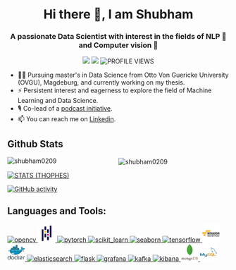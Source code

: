<h1 align="center">Hi there 👋, I am Shubham</h1>
<h3 align="center">A passionate Data Scientist with interest in the fields of NLP 📖 and Computer vision 🔎</h3>

<p align="center">
  <a href="https://www.linkedin.com/in/shubhamsinghcv/" target="_blank"><img src="https://img.shields.io/badge/Linkedin-Follow%20Shubham-blue?logo=linkedin" /></a>
  <a href="https://shubham-singh.glitch.me/" target="_blank"><img src="https://img.shields.io/badge/Portfolio-About%20Me-blue.svg" /></a>
  <!--<a href="https://twitter.com/intent/follow?screen_name=miguelgfierro" target="_blank"><img src="https://img.shields.io/twitter/follow/miguelgfierro?style=social" /></a>-->

  <img src="https://komarev.com/ghpvc/?username=Shubham0209&label=Profile%20views&color=blue&style=flat" alt="PROFILE VIEWS"/>

</p>

- 👨‍🎓 Pursuing master's in Data Science from Otto Von Guericke University (OVGU), Magdeburg, and currently working on my thesis.
- ⚡ Persistent interest and eagerness to explore the field of Machine Learning and Data Science.
- 🎙️ Co-lead of a [podcast initiative](https://www.linkedin.com/company/sahaanirban-podcasts/).
- 📫 You can reach me on [Linkedin](https://www.linkedin.com/in/shubhamsinghcv/).

## Github Stats  
<p align="center"><img align="left" src="https://github-readme-stats.vercel.app/api/top-langs?username=shubham0209&show_icons=true&locale=en&layout=compact" alt="shubham0209" />
<img align="center" src="https://github-readme-stats.vercel.app/api?username=Shubham0209&count_private=true&show_icons=true&theme=react&include_all_commits=true&hide=contribs" alt="shubham0209" /></p>



<p align="center">

[![STATS (THOPHES)](https://github-profile-trophy.vercel.app/?username=Shubham0209&theme=gruvbox&margin-w=10&margin-h=15&column=8)](https://github.com/Shubham0209)

  [![GitHub activity](https://activity-graph.herokuapp.com/graph?username=Shubham0209&theme=react-dark)](https://github.com/Shubham0209)

</p>

## Languages and Tools:
<p align="left"> <a href="https://opencv.org/" target="_blank" rel="noreferrer"> <img src="https://www.vectorlogo.zone/logos/opencv/opencv-icon.svg" alt="opencv" width="40" height="40"/> </a> <a href="https://pandas.pydata.org/" target="_blank" rel="noreferrer"> <img src="https://raw.githubusercontent.com/devicons/devicon/2ae2a900d2f041da66e950e4d48052658d850630/icons/pandas/pandas-original.svg" alt="pandas" width="40" height="40"/> </a> <a href="https://pytorch.org/" target="_blank" rel="noreferrer"> <img src="https://www.vectorlogo.zone/logos/pytorch/pytorch-icon.svg" alt="pytorch" width="40" height="40"/> </a> <a href="https://scikit-learn.org/" target="_blank" rel="noreferrer"> <img src="https://upload.wikimedia.org/wikipedia/commons/0/05/Scikit_learn_logo_small.svg" alt="scikit_learn" width="40" height="40"/> </a> <a href="https://seaborn.pydata.org/" target="_blank" rel="noreferrer"> <img src="https://seaborn.pydata.org/_images/logo-mark-lightbg.svg" alt="seaborn" width="40" height="40"/> </a> <a href="https://www.tensorflow.org" target="_blank" rel="noreferrer"> <img src="https://www.vectorlogo.zone/logos/tensorflow/tensorflow-icon.svg" alt="tensorflow" width="40" height="40"/> </a><a href="https://aws.amazon.com" target="_blank" rel="noreferrer"> <img src="https://raw.githubusercontent.com/devicons/devicon/master/icons/amazonwebservices/amazonwebservices-original-wordmark.svg" alt="aws" width="40" height="40"/> </a> <a href="https://www.docker.com/" target="_blank" rel="noreferrer"> <img src="https://raw.githubusercontent.com/devicons/devicon/master/icons/docker/docker-original-wordmark.svg" alt="docker" width="40" height="40"/> </a> <a href="https://www.elastic.co" target="_blank" rel="noreferrer"> <img src="https://www.vectorlogo.zone/logos/elastic/elastic-icon.svg" alt="elasticsearch" width="40" height="40"/> </a> <a href="https://flask.palletsprojects.com/" target="_blank" rel="noreferrer"> <img src="https://www.vectorlogo.zone/logos/pocoo_flask/pocoo_flask-icon.svg" alt="flask" width="40" height="40"/> </a> <a href="https://grafana.com" target="_blank" rel="noreferrer"> <img src="https://www.vectorlogo.zone/logos/grafana/grafana-icon.svg" alt="grafana" width="40" height="40"/> </a> <a href="https://kafka.apache.org/" target="_blank" rel="noreferrer"> <img src="https://www.vectorlogo.zone/logos/apache_kafka/apache_kafka-icon.svg" alt="kafka" width="40" height="40"/> </a> <a href="https://www.elastic.co/kibana" target="_blank" rel="noreferrer"> <img src="https://www.vectorlogo.zone/logos/elasticco_kibana/elasticco_kibana-icon.svg" alt="kibana" width="40" height="40"/> </a> <a href="https://www.mongodb.com/" target="_blank" rel="noreferrer"> <img src="https://raw.githubusercontent.com/devicons/devicon/master/icons/mongodb/mongodb-original-wordmark.svg" alt="mongodb" width="40" height="40"/> </a> <a href="https://www.mysql.com/" target="_blank" rel="noreferrer"> <img src="https://raw.githubusercontent.com/devicons/devicon/master/icons/mysql/mysql-original-wordmark.svg" alt="mysql" width="40" height="40"/> </a>  </p>



